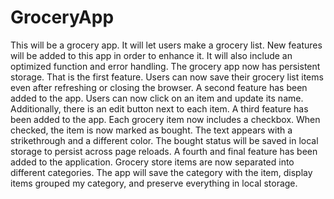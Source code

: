 # GroceryApp
This will be a grocery app. It will let users make a grocery list. New features will be added to this app in order to enhance it. It will also include an optimized function and error handling. The grocery app now has persistent storage. That is the first feature. Users can now save their grocery list items even after refreshing or closing the browser. A second feature has been added to the app. Users can now click on an item and update its name. Additionally, there is an edit button next to each item. A third feature has been added to the app. Each grocery item now includes a checkbox. When checked, the item is now marked as bought. The text appears with a strikethrough and a different color. The bought status will be saved in local storage to persist across page reloads. A fourth and final feature has been added to the application. Grocery store items are now separated into different categories. The app will save the category with the item, display items grouped my category, and preserve everything in local storage. 
